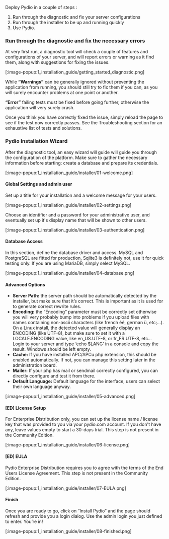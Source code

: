 Deploy Pydio in a couple of steps :

1. Run through the diagnostic and fix your server configurations
2. Run through the installer to be up and running quickly
3. Use Pydio.

### Run through the diagnostic and fix the necessary errors

At very first run, a diagnostic tool will check a couple of features and configurations of your server, and will report errors or warning as it find them, along with suggestions for fixing the issues.

[:image-popup:1_installation_guide/getting_started_diagnostic.png]

While **“Warnings”** can be generally ignored without preventing the application from running, you should still try to fix them if you can, as you will surely encounter problems at one point or another.

**“Error”** failing tests must be fixed before going further, otherwise the application will very surely crash.

Once you think you have correctly fixed the issue, simply reload the page to see if the test now correctly passes. See the Troubleshooting section for an exhaustive list of tests and solutions.

### Pydio Installation Wizard

After the diagnostic tool, an easy wizard will guide will guide you through the configuration of the platform. Make sure to gather the necessary information before starting: create a database and prepare its credentials.

[:image-popup:1_installation_guide/installer/01-welcome.png]

#### Global Settings and admin user

Set up a title for your installation and a welcome message for your users.

[:image-popup:1_installation_guide/installer/02-settings.png]

Choose an identifier and a password for your administrative user, and eventually set up it's display name that will be shown to other users.

[:image-popup:1_installation_guide/installer/03-authentication.png]

#### Database Access

In this section, define the database driver and access. MySQL and PostgreSQL are fitted for production, Sqlite3 is definitely not, use it for quick testing only. If you are using MariaDB, simply select MySQL.

[:image-popup:1_installation_guide/installer/04-database.png]

#### Advanced Options

- **Server Path:** the server path should be automatically detected by the installer, but make sure that it’s correct. This is important as it is used for to generate correct rewrite rules.
- **Encoding:** the “Encoding” parameter must be correctly set otherwise you will very probably bump into problems if you upload files with names containing non-ascii characters (like french èé, german ü, etc;…). On a Linux install, the detected value will generally display an ENCODING (like UTF-8), but make sure to set it with a LOCALE.ENCODING value, like en_US.UTF-8, or fr_FR.UTF-8, etc… Login to your server and type ‘echo $LANG’ in a console and copy the result. Windows should be left empty.
- **Cache:** If you have installed APC/APCu php extension, this should be enabled automatically. If not, you can manage this setting later in the administration board.
- **Mailer:** If your php has mail or sendmail correctly configured, you can directly configure and test it from there.
- **Default Language:** Default language for the interface, users can select their own language anyway.

[:image-popup:1_installation_guide/installer/05-advanced.png]

#### [ED] License Setup

For Enterprise Distribution only, you can set up the license name / license key that was provided to you via your pydio.com account. If you don't have any, leave values empty to start a 30-days trial. This step is not present in the Community Edition.

[:image-popup:1_installation_guide/installer/06-license.png]

#### [ED] EULA

Pydio Enterprise Distribution requires you to agree with the terms of the End Users License Agreement. This step is not present in the Community Edition.

[:image-popup:1_installation_guide/installer/07-EULA.png]

#### Finish

Once you are ready to go, click on “Install Pydio” and the page should refresh and provide you a login dialog. Use the admin login you just defined to enter. You’re in!

[:image-popup:1_installation_guide/installer/08-finished.png]
